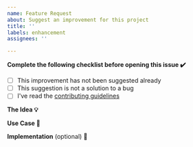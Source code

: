 ```yaml
---
name: Feature Request
about: Suggest an improvement for this project
title: ''
labels: enhancement
assignees: ''

---
```


**Complete the following checklist before opening this issue :heavy_check_mark:**
<!-- - [x] This is an example of how to check the following boxes -->
- [ ] This improvement has not been suggested already
- [ ] This suggestion is not a solution to a bug
- [ ] I've read the [contributing guidelines](https://github.com/jushutch/swiping_card_deck/blob/36a0424f0069453043b6e67b3be076e03cfafa42/CONTRIBUTING.md)

**The Idea :bulb:**
<!-- Describe the idea/suggestion in as few words as possible -->

**Use Case :briefcase:**
<!-- Describe how this improvement would be useful. Include an example of why users or developers would want this feature and how they might use it. -->

**Implementation** (optional) :wrench:
<!-- Describe the details of this improvement and include any potential implementation ideas. This field is REQUIRED if you plan on working on this improvement by yourself. Refer to the contributing guidelines for more information on how to contribute code. -->
